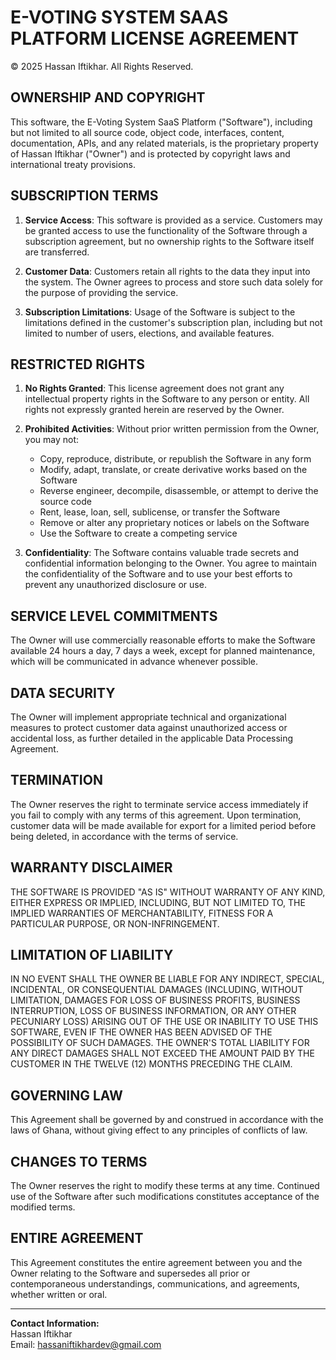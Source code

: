 # E-VOTING SYSTEM SAAS PLATFORM LICENSE AGREEMENT

© 2025 Hassan Iftikhar. All Rights Reserved.

## OWNERSHIP AND COPYRIGHT

This software, the E-Voting System SaaS Platform ("Software"), including but not limited to all source code, object code, interfaces, content, documentation, APIs, and any related materials, is the proprietary property of Hassan Iftikhar ("Owner") and is protected by copyright laws and international treaty provisions.

## SUBSCRIPTION TERMS

1. **Service Access**: This software is provided as a service. Customers may be granted access to use the functionality of the Software through a subscription agreement, but no ownership rights to the Software itself are transferred.

2. **Customer Data**: Customers retain all rights to the data they input into the system. The Owner agrees to process and store such data solely for the purpose of providing the service.

3. **Subscription Limitations**: Usage of the Software is subject to the limitations defined in the customer's subscription plan, including but not limited to number of users, elections, and available features.

## RESTRICTED RIGHTS

1. **No Rights Granted**: This license agreement does not grant any intellectual property rights in the Software to any person or entity. All rights not expressly granted herein are reserved by the Owner.

2. **Prohibited Activities**: Without prior written permission from the Owner, you may not:

   - Copy, reproduce, distribute, or republish the Software in any form
   - Modify, adapt, translate, or create derivative works based on the Software
   - Reverse engineer, decompile, disassemble, or attempt to derive the source code
   - Rent, lease, loan, sell, sublicense, or transfer the Software
   - Remove or alter any proprietary notices or labels on the Software
   - Use the Software to create a competing service

3. **Confidentiality**: The Software contains valuable trade secrets and confidential information belonging to the Owner. You agree to maintain the confidentiality of the Software and to use your best efforts to prevent any unauthorized disclosure or use.

## SERVICE LEVEL COMMITMENTS

The Owner will use commercially reasonable efforts to make the Software available 24 hours a day, 7 days a week, except for planned maintenance, which will be communicated in advance whenever possible.

## DATA SECURITY

The Owner will implement appropriate technical and organizational measures to protect customer data against unauthorized access or accidental loss, as further detailed in the applicable Data Processing Agreement.

## TERMINATION

The Owner reserves the right to terminate service access immediately if you fail to comply with any terms of this agreement. Upon termination, customer data will be made available for export for a limited period before being deleted, in accordance with the terms of service.

## WARRANTY DISCLAIMER

THE SOFTWARE IS PROVIDED "AS IS" WITHOUT WARRANTY OF ANY KIND, EITHER EXPRESS OR IMPLIED, INCLUDING, BUT NOT LIMITED TO, THE IMPLIED WARRANTIES OF MERCHANTABILITY, FITNESS FOR A PARTICULAR PURPOSE, OR NON-INFRINGEMENT.

## LIMITATION OF LIABILITY

IN NO EVENT SHALL THE OWNER BE LIABLE FOR ANY INDIRECT, SPECIAL, INCIDENTAL, OR CONSEQUENTIAL DAMAGES (INCLUDING, WITHOUT LIMITATION, DAMAGES FOR LOSS OF BUSINESS PROFITS, BUSINESS INTERRUPTION, LOSS OF BUSINESS INFORMATION, OR ANY OTHER PECUNIARY LOSS) ARISING OUT OF THE USE OR INABILITY TO USE THIS SOFTWARE, EVEN IF THE OWNER HAS BEEN ADVISED OF THE POSSIBILITY OF SUCH DAMAGES. THE OWNER'S TOTAL LIABILITY FOR ANY DIRECT DAMAGES SHALL NOT EXCEED THE AMOUNT PAID BY THE CUSTOMER IN THE TWELVE (12) MONTHS PRECEDING THE CLAIM.

## GOVERNING LAW

This Agreement shall be governed by and construed in accordance with the laws of Ghana, without giving effect to any principles of conflicts of law.

## CHANGES TO TERMS

The Owner reserves the right to modify these terms at any time. Continued use of the Software after such modifications constitutes acceptance of the modified terms.

## ENTIRE AGREEMENT

This Agreement constitutes the entire agreement between you and the Owner relating to the Software and supersedes all prior or contemporaneous understandings, communications, and agreements, whether written or oral.

---

**Contact Information:**  
Hassan Iftikhar  
Email: hassaniftikhardev@gmail.com
